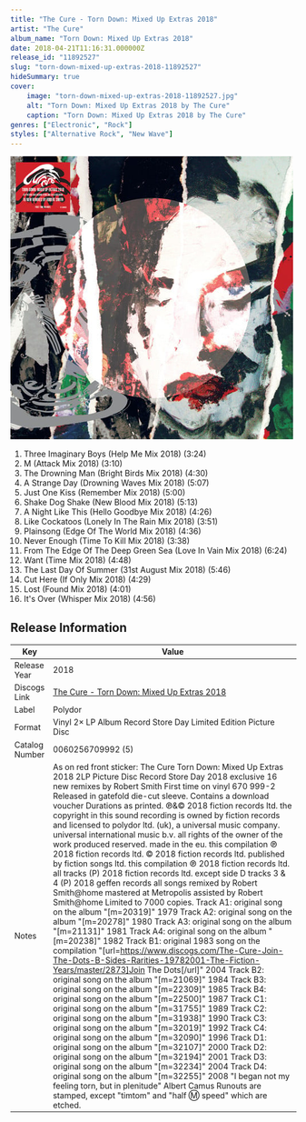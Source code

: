 ```yaml
---
title: "The Cure - Torn Down: Mixed Up Extras 2018"
artist: "The Cure"
album_name: "Torn Down: Mixed Up Extras 2018"
date: 2018-04-21T11:16:31.000000Z
release_id: "11892527"
slug: "torn-down-mixed-up-extras-2018-11892527"
hideSummary: true
cover:
    image: "torn-down-mixed-up-extras-2018-11892527.jpg"
    alt: "Torn Down: Mixed Up Extras 2018 by The Cure"
    caption: "Torn Down: Mixed Up Extras 2018 by The Cure"
genres: ["Electronic", "Rock"]
styles: ["Alternative Rock", "New Wave"]
---
```


![Torn Down: Mixed Up Extras 2018 by The Cure](torn-down-mixed-up-extras-2018-11892527.jpg)

<!-- section break -->

1. Three Imaginary Boys (Help Me Mix 2018) (3:24)
2. M (Attack Mix 2018) (3:10)
3. The Drowning Man (Bright Birds Mix 2018) (4:30)
4. A Strange Day (Drowning Waves Mix 2018) (5:07)
5. Just One Kiss (Remember Mix 2018) (5:00)
6. Shake Dog Shake (New Blood Mix 2018) (5:13)
7. A Night Like This (Hello Goodbye Mix 2018) (4:26)
8. Like Cockatoos (Lonely In The Rain Mix 2018) (3:51)
9. Plainsong (Edge Of The World Mix 2018) (4:36)
10. Never Enough (Time To Kill Mix 2018) (3:38)
11. From The Edge Of The Deep Green Sea (Love In Vain Mix 2018) (6:24)
12. Want (Time Mix 2018) (4:48)
13. The Last Day Of Summer (31st August Mix 2018) (5:46)
14. Cut Here (If Only Mix 2018) (4:29)
15. Lost (Found Mix 2018) (4:01)
16. It's Over (Whisper Mix 2018) (4:56)

<!-- section break -->





## Release Information
|  Key           | Value                                                |
| ---------------| ---------------------------------------------------- |
| Release Year   | 2018                                   |
| Discogs Link   | [The Cure - Torn Down: Mixed Up Extras 2018](https://www.discogs.com/release/11892527-The-Cure-Torn-Down-Mixed-Up-Extras-2018) |
| Label          | Polydor |
| Format         | Vinyl 2× LP Album Record Store Day Limited Edition Picture Disc |
| Catalog Number | 0060256709992 (5) |
| Notes | As on red front sticker: The Cure Torn Down: Mixed Up Extras 2018 2LP Picture Disc Record Store Day 2018 exclusive 16 new remixes by Robert Smith First time on vinyl 670 999-2  Released in gatefold die-cut sleeve. Contains a download voucher Durations as printed.  ℗&© 2018 fiction records ltd. the copyright in this sound recording is owned by fiction records and licensed to polydor ltd. (uk), a universal music company. universal international music b.v. all rights of the owner of the work produced reserved. made in the eu. this compilation ℗ 2018 fiction records ltd. © 2018 fiction records ltd.  published by fiction songs ltd. this compilation ℗ 2018 fiction records ltd.  all tracks (P) 2018 fiction records ltd. except side D tracks 3 & 4 (P) 2018 geffen records   all songs remixed by Robert Smith@home mastered at Metropolis assisted by Robert Smith@home  Limited to 7000 copies.  Track A1: original song on the album "[m=20319]" 1979 Track A2: original song on the album "[m=20278]" 1980 Track A3: original song on the album "[m=21131]" 1981 Track A4: original song on the album "[m=20238]" 1982 Track B1: original 1983 song on the compilation "[url=https://www.discogs.com/The-Cure-Join-The-Dots-B-Sides-Rarities-19782001-The-Fiction-Years/master/2873]Join The Dots[/url]" 2004 Track B2: original song on the album "[m=21069]" 1984 Track B3: original song on the album "[m=22309]" 1985 Track B4: original song on the album "[m=22500]" 1987 Track C1: original song on the album "[m=31755]" 1989 Track C2: original song on the album "[m=31938]" 1990 Track C3: original song on the album "[m=32019]" 1992 Track C4: original song on the album "[m=32090]" 1996 Track D1: original song on the album "[m=32107]" 2000 Track D2: original song on the album "[m=32194]" 2001 Track D3: original song on the album "[m=32234]" 2004 Track D4: original song on the album "[m=32255]" 2008  "I began not my feeling torn, but in plenitude" Albert Camus  Runouts are stamped, except "timtom" and "half Ⓜ speed" which are etched. |